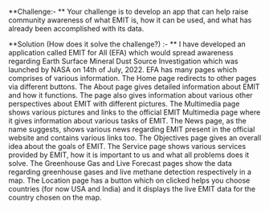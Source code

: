 **Challenge:- **
Your challenge is to develop an app that can help raise community awareness of what EMIT is, how it can be used, and what has already been accomplished with its data.

**Solution (How does it solve the challenge?) :- **
I have developed an application called EMIT for All (EFA) which would spread awareness regarding Earth Surface Mineral Dust Source Investigation which was launched by NASA on 14th of July, 2022.
EFA has many pages which comprises of various information.
The Home page redirects to other pages via different buttons.
The About page gives detailed information about EMIT and how it functions. The page also gives information about various other perspectives about EMIT with different pictures.
The Multimedia page shows various pictures and links to the official EMIT Multimedia page where it gives information about various tasks of EMIT.
The News page, as the name suggests, shows various news regarding EMIT present in the official website and contains various links too.
The Objectives page gives an overall idea about the goals of EMIT.
The Service page shows various services provided by EMIT, how it is important to us and what all problems does it solve.
The Greenhouse Gas and Live Forecast pages show the data regarding greenhouse gases and live methane detection respectively in a map.
The Location page has a button which on clicked helps you choose countries (for now USA and India) and it displays the live EMIT data for the country chosen on the map.
